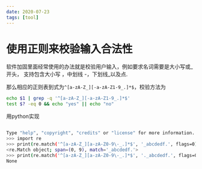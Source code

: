 ```yaml
---
date: 2020-07-23
tags: [tool]
---
```



# 使用正则来校验输入合法性

软件加固里面经常使用的办法就是校验用户输入，例如要求名词需要是大小写或_开头， 支持包含大小写 ，中划线 -，下划线_以及点.

那么相应的正则表到式为`^[a-zA-Z_][-a-zA-Z1-9_.]*$`，校验方法为

```sh
echo $1 | grep -q '^[a-zA-Z_][-a-zA-Z1-9_.]*$'
test $? -eq 0 && echo "yes" || echo "no"

```

用python实现

```sh

Type "help", "copyright", "credits" or "license" for more information.
>>> import re
>>> print(re.match('^[a-zA-Z_][a-zA-Z0-9\-_.]*$', '_abcdedf.', flags=0))
<re.Match object; span=(0, 9), match='_abcdedf.'>
>>> print(re.match('^[a-zA-Z_][a-zA-Z0-9\-_.]*$', '._abcdedf.', flags=0))
None

```


